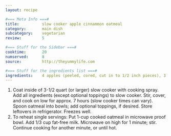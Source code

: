 ```yaml
---
layout: recipe

#=== Meta Info ===#
title: 			slow cooker apple cinnammon oatmeal
category:		main dish					
subcategory:	vegetarian
review:			5

#=== Stuff for the Sidebar ===#
cooktime:		20
numserved:		8
source:			http://theyummylife.com

#=== Stuff for the ingredients list ===#
ingredients:	4 apples (peeled, cored, cut in to 1/2 inch pieces), 3 cups fat-free milk, 3 cups water, 2 cups uncooked steel cut oats, 4 tablespoons brown sugar, 3 tablespoons butter (cut in to 8 or so pieces), 1 teaspoon cinnammon, 1/2 teaspoon salt
---
```


1. Coat inside of 3-1/2 quart (or larger) slow cooker with cooking spray. Add all ingredients (except optional toppings) to slow cooker. Stir, cover, and cook on low for approx. 7 hours (slow cooker times can vary). Spoon oatmeal into bowls; add optional toppings, if desired. Store leftovers in refrigerator. Freezes well.
2. To reheat single servings: Put 1-cup cooked oatmeal in microwave proof bowl. Add 1/3 cup fat-free milk. Microwave on high for 1 minute; stir. Continue cooking for another minute, or until hot.